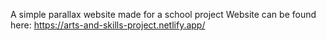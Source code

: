 A simple parallax website made for a school project
Website can be found here: https://arts-and-skills-project.netlify.app/
